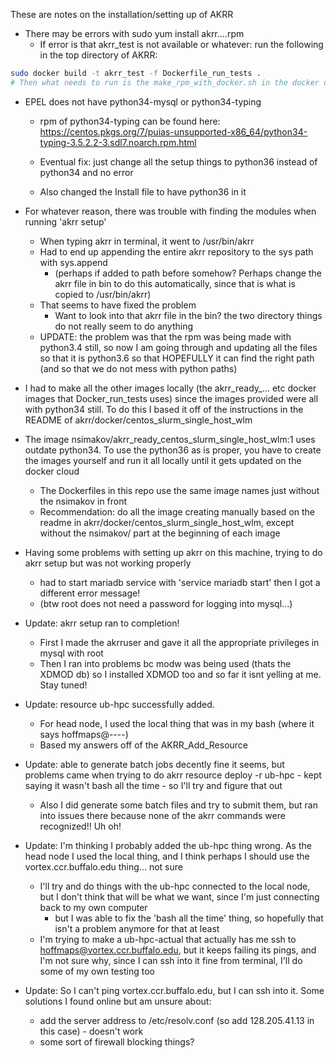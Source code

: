 These are notes on the installation/setting up of AKRR 

- There may be errors with sudo yum install akrr....rpm
	- If error is that akrr_test is not available or whatever: run the following in the top directory of AKRR:
```bash
sudo docker build -t akrr_test -f Dockerfile_run_tests .
# Then what needs to run is the make_rpm_with_docker.sh in the docker directory
```

- EPEL does not have python34-mysql or python34-typing
	- rpm of python34-typing can be found here: https://centos.pkgs.org/7/puias-unsupported-x86_64/python34-typing-3.5.2.2-3.sdl7.noarch.rpm.html

	- Eventual fix: just change all the setup things to python36 instead of python34 and no error
	- Also changed the Install file to have python36 in it

- For whatever reason, there was trouble with finding the modules when running 'akrr setup'
	- When typing akrr in terminal, it went to /usr/bin/akrr
	- Had to end up appending the entire akrr repository to the sys path with sys.append
		- (perhaps if added to path before somehow? Perhaps change the akrr file in bin to do this automatically, since that is what is copied to /usr/bin/akrr)
	- That seems to have fixed the problem
        - Want to look into that akrr file in the bin? the two directory things do not really seem to do anything
	- UPDATE: the problem was that the rpm was being made with python3.4 still, so now I am going through and updating all the files so that it is python3.6 so that HOPEFULLY it can find the right path (and so that we do not mess with python paths)

- I had to make all the other images locally (the akrr_ready_... etc docker images that Docker_run_tests uses) since the images provided were all with python34 still. To do this I based it off of the instructions in the README of akrr/docker/centos_slurm_single_host_wlm


- The image nsimakov/akrr_ready_centos_slurm_single_host_wlm:1 uses outdate python34. To use the python36 as is proper, you have to create the images yourself and run it all locally until it gets updated on the docker cloud
	- The Dockerfiles in this repo use the same image names just without the nsimakov in front
	- Recommendation: do all the image creating manually based on the readme in akrr/docker/centos_slurm_single_host_wlm, except without the nsimakov/ part at the beginning of each image


- Having some problems with setting up akrr on this machine, trying to do akrr setup but was not working properly
	- had to start mariadb service with 'service mariadb start' then I got a different error message!
	- (btw root does not need a password for logging into mysql...)

- Update: akrr setup ran to completion!
	- First I made the akrruser and gave it all the appropriate privileges in mysql with root
	- Then I ran into problems bc modw was being used (thats the XDMOD db) so I installed XDMOD too and so far it isnt yelling at me. Stay tuned!

- Update: resource ub-hpc successfully added. 
	- For head node, I used the local thing that was in my bash (where it says hoffmaps@----)
	- Based my answers off of the AKRR_Add_Resource

- Update: able to generate batch jobs decently fine it seems, but problems came when trying to do akrr resource deploy -r ub-hpc - kept saying it wasn't bash all the time - so I'll try and figure that out
	- Also I did generate some batch files and try to submit them, but ran into issues there because none of the akrr commands were recognized!! Uh oh!
	


- Update: I'm thinking I probably added the ub-hpc thing wrong. As the head node I used the local thing, and I think perhaps I should use the vortex.ccr.buffalo.edu thing... not sure
	- I'll try and do things with the ub-hpc connected to the local node, but I don't think that will be what we want, since I'm just connecting back to my own computer
		- but I was able to fix the 'bash all the time' thing, so hopefully that isn't a problem anymore for that at least
	- I'm trying to make a ub-hpc-actual that actually has me ssh to hoffmaps@vortex.ccr.buffalo.edu, but it keeps failing its pings, and I'm not sure why, since I can ssh into it fine from terminal, I'll do some of my own testing too
	
- Update: So I can't ping vortex.ccr.buffalo.edu, but I can ssh into it. Some solutions I found online but am unsure about:
	- add the server address to /etc/resolv.conf (so add 128.205.41.13 in this case) - doesn't work
	- some sort of firewall blocking things?







